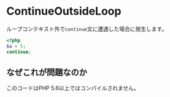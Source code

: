 # ContinueOutsideLoop
ループコンテキスト外で`continue`文に遭遇した場合に発生します。

```php
<?php
$a = 5;
continue;
```

## なぜこれが問題なのか
このコードはPHP 5.6以上ではコンパイルされません。
